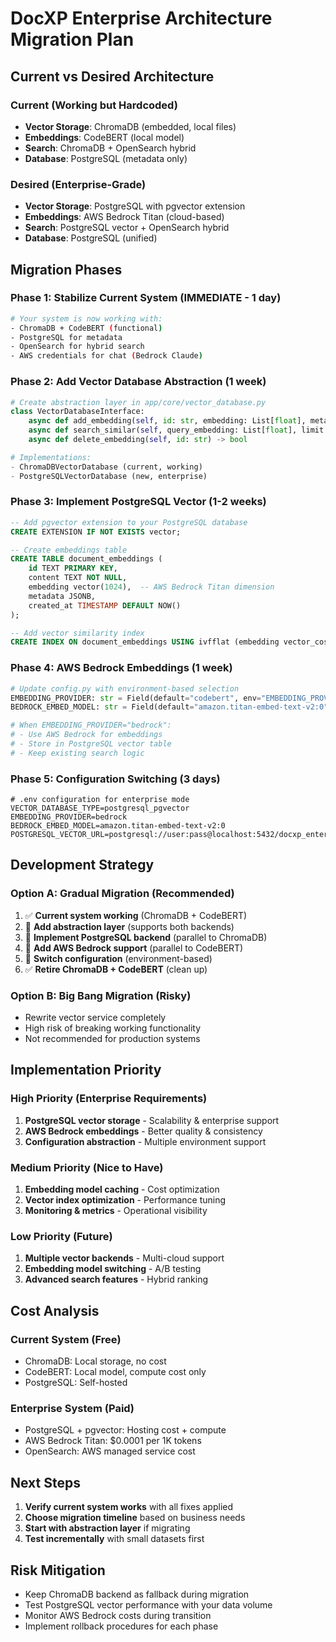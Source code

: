 # DocXP Enterprise Architecture Migration Plan

## Current vs Desired Architecture

### Current (Working but Hardcoded)
- **Vector Storage**: ChromaDB (embedded, local files)
- **Embeddings**: CodeBERT (local model)
- **Search**: ChromaDB + OpenSearch hybrid
- **Database**: PostgreSQL (metadata only)

### Desired (Enterprise-Grade)
- **Vector Storage**: PostgreSQL with pgvector extension
- **Embeddings**: AWS Bedrock Titan (cloud-based)
- **Search**: PostgreSQL vector + OpenSearch hybrid
- **Database**: PostgreSQL (unified)

## Migration Phases

### Phase 1: Stabilize Current System (IMMEDIATE - 1 day)
```bash
# Your system is now working with:
- ChromaDB + CodeBERT (functional)
- PostgreSQL for metadata
- OpenSearch for hybrid search
- AWS credentials for chat (Bedrock Claude)
```

### Phase 2: Add Vector Database Abstraction (1 week)
```python
# Create abstraction layer in app/core/vector_database.py
class VectorDatabaseInterface:
    async def add_embedding(self, id: str, embedding: List[float], metadata: Dict) -> bool
    async def search_similar(self, query_embedding: List[float], limit: int) -> List[Dict]
    async def delete_embedding(self, id: str) -> bool

# Implementations:
- ChromaDBVectorDatabase (current, working)
- PostgreSQLVectorDatabase (new, enterprise)
```

### Phase 3: Implement PostgreSQL Vector (1-2 weeks)
```sql
-- Add pgvector extension to your PostgreSQL database
CREATE EXTENSION IF NOT EXISTS vector;

-- Create embeddings table
CREATE TABLE document_embeddings (
    id TEXT PRIMARY KEY,
    content TEXT NOT NULL,
    embedding vector(1024),  -- AWS Bedrock Titan dimension
    metadata JSONB,
    created_at TIMESTAMP DEFAULT NOW()
);

-- Add vector similarity index
CREATE INDEX ON document_embeddings USING ivfflat (embedding vector_cosine_ops);
```

### Phase 4: AWS Bedrock Embeddings (1 week)
```python
# Update config.py with environment-based selection
EMBEDDING_PROVIDER: str = Field(default="codebert", env="EMBEDDING_PROVIDER")
BEDROCK_EMBED_MODEL: str = Field(default="amazon.titan-embed-text-v2:0", env="BEDROCK_EMBED_MODEL")

# When EMBEDDING_PROVIDER="bedrock":
# - Use AWS Bedrock for embeddings
# - Store in PostgreSQL vector table
# - Keep existing search logic
```

### Phase 5: Configuration Switching (3 days)
```env
# .env configuration for enterprise mode
VECTOR_DATABASE_TYPE=postgresql_pgvector
EMBEDDING_PROVIDER=bedrock
BEDROCK_EMBED_MODEL=amazon.titan-embed-text-v2:0
POSTGRESQL_VECTOR_URL=postgresql://user:pass@localhost:5432/docxp_enterprise
```

## Development Strategy

### Option A: Gradual Migration (Recommended)
1. ✅ **Current system working** (ChromaDB + CodeBERT)
2. 🔄 **Add abstraction layer** (supports both backends)
3. 🔄 **Implement PostgreSQL backend** (parallel to ChromaDB)
4. 🔄 **Add AWS Bedrock support** (parallel to CodeBERT)
5. 🔄 **Switch configuration** (environment-based)
6. ✅ **Retire ChromaDB + CodeBERT** (clean up)

### Option B: Big Bang Migration (Risky)
- Rewrite vector service completely
- High risk of breaking working functionality
- Not recommended for production systems

## Implementation Priority

### High Priority (Enterprise Requirements)
1. **PostgreSQL vector storage** - Scalability & enterprise support
2. **AWS Bedrock embeddings** - Better quality & consistency  
3. **Configuration abstraction** - Multiple environment support

### Medium Priority (Nice to Have)
1. **Embedding model caching** - Cost optimization
2. **Vector index optimization** - Performance tuning
3. **Monitoring & metrics** - Operational visibility

### Low Priority (Future)
1. **Multiple vector backends** - Multi-cloud support
2. **Embedding model switching** - A/B testing
3. **Advanced search features** - Hybrid ranking

## Cost Analysis

### Current System (Free)
- ChromaDB: Local storage, no cost
- CodeBERT: Local model, compute cost only
- PostgreSQL: Self-hosted

### Enterprise System (Paid)
- PostgreSQL + pgvector: Hosting cost + compute
- AWS Bedrock Titan: $0.0001 per 1K tokens
- OpenSearch: AWS managed service cost

## Next Steps

1. **Verify current system works** with all fixes applied
2. **Choose migration timeline** based on business needs
3. **Start with abstraction layer** if migrating
4. **Test incrementally** with small datasets first

## Risk Mitigation

- Keep ChromaDB backend as fallback during migration
- Test PostgreSQL vector performance with your data volume
- Monitor AWS Bedrock costs during transition
- Implement rollback procedures for each phase